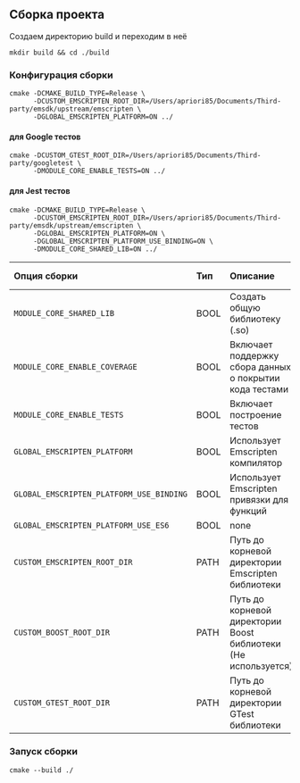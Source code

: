 ## Сборка проекта

Создаем директорию build и переходим в неё

```console
mkdir build && cd ./build
```

### Конфигурация сборки

```console
cmake -DCMAKE_BUILD_TYPE=Release \
      -DCUSTOM_EMSCRIPTEN_ROOT_DIR=/Users/apriori85/Documents/Third-party/emsdk/upstream/emscripten \
      -DGLOBAL_EMSCRIPTEN_PLATFORM=ON ../
```

#### для Google тестов

```console
cmake -DCUSTOM_GTEST_ROOT_DIR=/Users/apriori85/Documents/Third-party/googletest \
      -DMODULE_CORE_ENABLE_TESTS=ON ../
```

#### для Jest тестов

```console
cmake -DCMAKE_BUILD_TYPE=Release \
      -DCUSTOM_EMSCRIPTEN_ROOT_DIR=/Users/apriori85/Documents/Third-party/emsdk/upstream/emscripten \
      -DGLOBAL_EMSCRIPTEN_PLATFORM=ON \
      -DGLOBAL_EMSCRIPTEN_PLATFORM_USE_BINDING=ON \
      -DMODULE_CORE_SHARED_LIB=ON ../
```

Опция сборки | Тип | Описание | По умолчанию
:---|:---|:---|:---:
`MODULE_CORE_SHARED_LIB` | BOOL | Создать общую библиотеку (.so) | `OFF`
`MODULE_CORE_ENABLE_COVERAGE` | BOOL | Включает поддержку сбора данных о покрытии кода тестами | `OFF`
`MODULE_CORE_ENABLE_TESTS` | BOOL | Включает построение тестов | `OFF`
`GLOBAL_EMSCRIPTEN_PLATFORM` | BOOL | Использует Emscripten компилятор | `OFF`
`GLOBAL_EMSCRIPTEN_PLATFORM_USE_BINDING` | BOOL | Использует Emscripten привязки для функций | `OFF`
`GLOBAL_EMSCRIPTEN_PLATFORM_USE_ES6` | BOOL | none | `OFF`
`CUSTOM_EMSCRIPTEN_ROOT_DIR` | PATH | Путь до корневой директории Emscripten библиотеки | `-`
`CUSTOM_BOOST_ROOT_DIR` | PATH | Путь до корневой директории Boost библиотеки (Не используется) | `-`
`CUSTOM_GTEST_ROOT_DIR` | PATH | Путь до корневой директории GTest библиотеки | `-`

### Запуск сборки

```console
cmake --build ./
```
